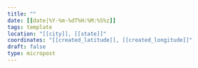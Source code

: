 ```yaml
---
title: ""
date: [[date|%Y-%m-%dT%H:%M:%S%z]]
tags: template
location: "[[city]], [[state]]"
coordinates: "[[created_latitude]], [[created_longitude]]"
draft: false
type: micropost
---
```

